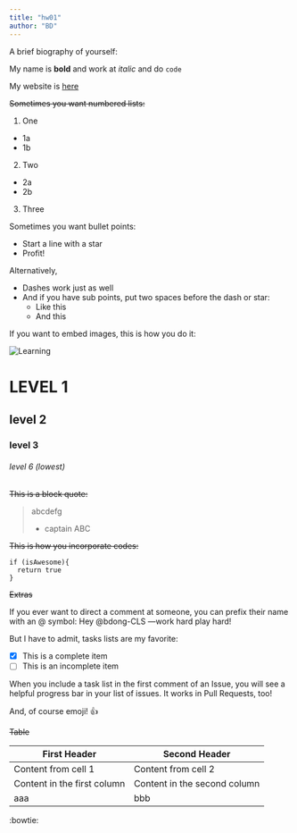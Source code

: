 ```yaml
---
title: "hw01"
author: "BD"
---
```


A brief biography of yourself:

My name is **bold** and work at *italic* and do `code`

My website is [here](https://cls.gmu.edu/)


~~Sometimes you want numbered lists:~~

1. One
  * 1a
  * 1b 
2. Two
  - 2a
  - 2b
3. Three

Sometimes you want bullet points:

* Start a line with a star
* Profit!

Alternatively,

- Dashes work just as well
- And if you have sub points, put two spaces before the dash or star:
  - Like this
  - And this


If you want to embed images, this is how you do it:

![Learning](https://octodex.github.com/images/yaktocat.png)


# LEVEL 1 

## level 2  

### level 3 

###### level 6 (lowest)


~~This is a block quote:~~

> abcdefg
> - captain ABC


~~This is how you incorporate codes:~~
``` 
if (isAwesome){
  return true
}
```


~~Extras~~

If you ever want to direct a comment at someone, you can prefix their name with an @ symbol: Hey @bdong-CLS —work hard play hard! 


But I have to admit, tasks lists are my favorite:

- [x] This is a complete item
- [ ] This is an incomplete item

When you include a task list in the first comment of an Issue, you will see a helpful progress bar in your list of issues. It works in Pull Requests, too!

And, of course emoji! :+1:




~~Table~~

First Header | Second Header
------------ | -------------
Content from cell 1 | Content from cell 2
Content in the first column | Content in the second column
aaa | bbb 




:bowtie: 
